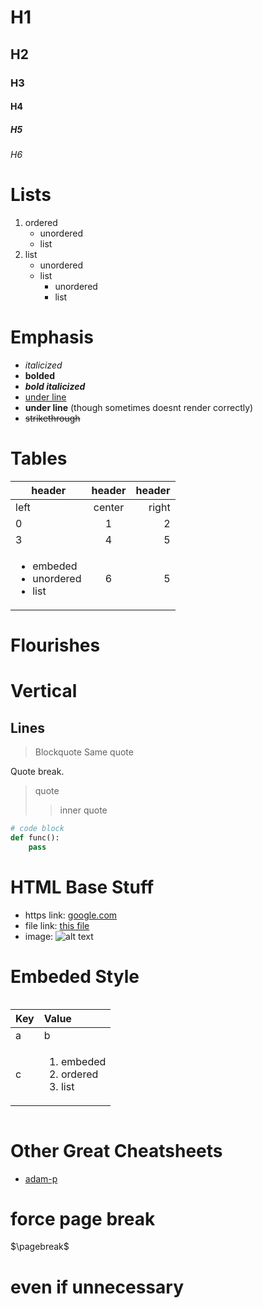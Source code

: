 # H1
## H2
### H3
#### H4
##### H5
###### H6

# Lists
1. ordered
    - unordered
    - list
2. list
    * unordered
    * list
        + unordered
        + list

# Emphasis
- *italicized*
- **bolded**
- ***bold italicized***
- <u>under line</u>
- __under line__ (though sometimes doesnt render correctly)
- ~~strikethrough~~

# Tables
| header | header | header |
| --- |:-:| -:|
| left | center | right |
| 0 | 1 | 2 |
| 3 | 4 | 5 |
| <ul><li>embeded</li><li>unordered</li><li>list</li></ul> | 6 | 5 |

# Flourishes
Vertical
======
Lines
------

> Blockquote
> Same quote

Quote break.

> quote
>> inner quote

```python
# code block
def func():
    pass
```

# HTML Base Stuff
- https link: [google.com](https://www.google.com)
- file link: [this file](./markdown.md)
- image: ![alt text](https://picsum.photos/100/100)


# Embeded Style
<div style="display: inline-block">
<!-- get the table rendered to the left in some applications like IPython rather than default center, you MUST include these newlines in between the markdown and raw html https://stackoverflow.com/a/78525025 -->

| Key | Value |
| :--- | :--- |
| a | b |
| c | <ol><li>embeded</li><li>ordered</li><li>list</li></ol> |

</div>

# Other Great Cheatsheets
- [adam-p](https://github.com/adam-p/markdown-here/wiki/Markdown-Cheatsheet)


# force page break

<div style="page-break-after: always;"></div>

<!-- using latex actually... -->
$\pagebreak$

# even if unnecessary
